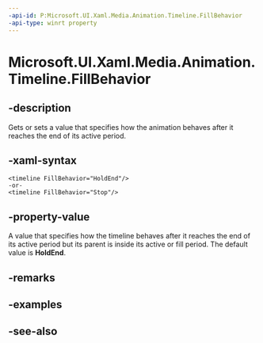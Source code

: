 ```yaml
---
-api-id: P:Microsoft.UI.Xaml.Media.Animation.Timeline.FillBehavior
-api-type: winrt property
---
```


<!-- Property syntax
public Windows.UI.Xaml.Media.Animation.FillBehavior FillBehavior { get;  set; }
-->

# Microsoft.UI.Xaml.Media.Animation.Timeline.FillBehavior

## -description
Gets or sets a value that specifies how the animation behaves after it reaches the end of its active period.

## -xaml-syntax
```xaml
<timeline FillBehavior="HoldEnd"/>
-or-
<timeline FillBehavior="Stop"/>
```


## -property-value
A value that specifies how the timeline behaves after it reaches the end of its active period but its parent is inside its active or fill period. The default value is **HoldEnd**.

## -remarks

## -examples

## -see-also
